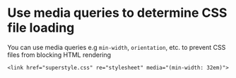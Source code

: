 # Use media queries to determine CSS file loading

You can use media queries e.g `min-width`, `orientation`, etc. to prevent CSS files from blocking HTML rendering

`<link href="superstyle.css" re="stylesheet" media="(min-width: 32em)">`

